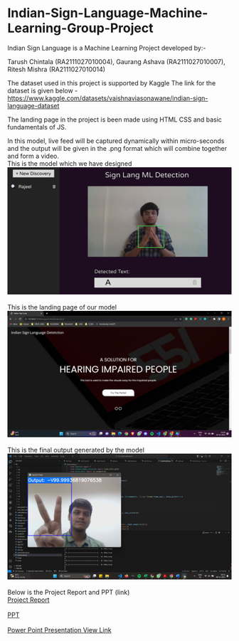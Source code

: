 # Indian-Sign-Language-Machine-Learning-Group-Project

Indian Sign Language is a Machine Learning Project developed by:-

Tarush Chintala (RA2111027010004),
Gaurang Ashava (RA2111027010007),
Ritesh Mishra (RA2111027010014)
<br>

The dataset used in this project is supported by Kaggle 
The link for the dataset is given below - <href> https://www.kaggle.com/datasets/vaishnaviasonawane/indian-sign-language-dataset </href>

The landing page in the project is been made using HTML CSS and basic fundamentals of JS.

In this model, live feed will be captured dynamically within micro-seconds and the output will be given in the .png format which will combine together and form a video.
<br>
This is the model which we have designed
<br>
<img src="images/Temp.jpg" alt="Design">
<br>
<br>
This is the landing page of our model 
<br>
<img src="images/Temp2.png" alt="Website">
<br>
<br>
This is the final output generated by the model
<br>
<img src="images/Temp3.png" alt="Trial">
<br>
<br>
Below is the Project Report and PPT (link)
<br>
<a href="INDIAN SIGN LANGUAGE DETECTION PROJECT REPORT.pdf">Project Report</a>
<br>
<br>
<a href="INDIAN SIGN LANGUAGE DETECTION PPT.pptx">PPT</a>
<br>
<br>
<a href="https://www.canva.com/design/DAFqf93MYwQ/SgjEhwO4ILmA5mYJZHGGOA/editutm_content=DAFqf93MYwQ&utm_campaign=designshare&utm_medium=link2&utm_source=sharebutton)https://www.canva.com/design/DAFqf93MYwQ/SgjEhwO4ILmA5mYJZHGGOA/edit?utm_content=DAFqf93MYwQ&utm_campaign=designshare&utm_medium=link2&utm_source=sharebutton">Power Point Presentation View Link</a>
